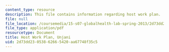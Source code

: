 ```yaml
---
content_type: resource
description: This file contains information regarding host work plan.
file: null
file_location: /coursemedia/15-s07-globalhealth-lab-spring-2013/2d73dd23053862665420aa67748f35c5_MIT15_S07S13_host_wor_unj.pdf
file_type: application/pdf
resourcetype: Document
title: Host Work Plan, Unjani
uid: 2d73dd23-0538-6266-5420-aa67748f35c5
---
```

